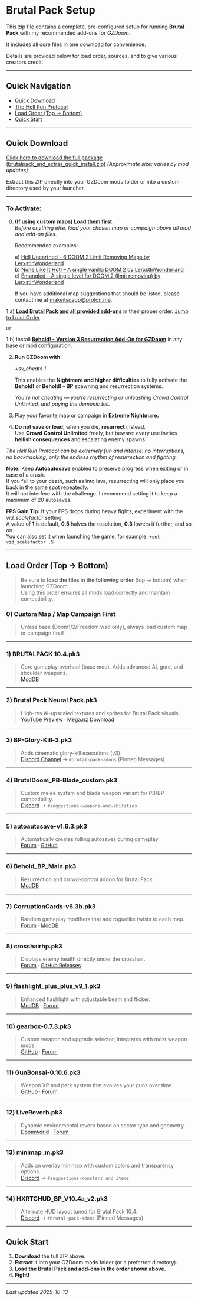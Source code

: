 # Brutal Pack Setup

This zip file contains a complete, pre-configured setup for running **Brutal Pack** with my recommended add-ons for *GZDoom*.  

It includes all core files in one download for convenience.

Details are provided below for load order, sources, and to give various creators credit.

---

## Quick Navigation
- [Quick Download](#quick-download)
- [The Hell Run Protocol](#the-hell-run-protocol)
- [Load Order (Top → Bottom)](#load-order-top--bottom)
- [Quick Start](#quick-start)

---

## Quick Download

[Click here to download the full package (brutalpack_and_extras_quick_install.zip)](https://github.com/BobQuickSaveSmith/Make-It-So-GZDoom-Launcher/raw/main/extras/brutalpacksetup/brutalpack_and_extras_quick_install.zip)
*(Approximate size: varies by mod updates)*  

Extract this ZIP directly into your GZDoom mods folder or into a custom directory used by your launcher.

---

### To Activate:

0) **(If using custom maps) Load them first.**  
   *Before anything else, load your chosen map or campaign above all mod and add-on files.*

   Recommended examples:

   a) [Hell Unearthed – 6 DOOM 2 Limit Removing Maps by LerxstInWonderland](https://www.doomworld.com/forum/topic/128245-hell-unearthed-6-doom-2-limit-removing-maps/)  
   b) [None Like It Hot! – A single vanilla DOOM 2 by LerxstInWonderland](https://www.doomworld.com/forum/topic/143312-none-like-it-hot-a-single-vanilla-doom-2-map/)  
   c) [Entangled – A single level for DOOM 2 (limit removing) by LerxstInWonderland](https://www.doomworld.com/forum/topic/151288-entangled-a-single-level-for-doom-2-limit-removing/)

   If you have additional map suggestions that should be listed, please contact me at [makeitsoapp@proton.me](mailto:makeitsoapp@proton.me).

1 a) **[Load Brutal Pack and all provided add-ons](https://github.com/BobQuickSaveSmith/Make-It-So-GZDoom-Launcher/raw/main/extras/brutalpacksetup/brutalpack_and_extras_quick_install.zip)** in their proper order. [Jump to Load Order](#load-order-top--bottom)

    Or 

1 b) Install **[Behold! - Version 3 Resurrection Add-On for GZDoom](https://www.moddb.com/games/doom/downloads/behold-version-3-resurrection-add-on-for-gzdoom)** in any base or mod configuration.

2) **Run GZDoom with:**

   *+sv_cheats 1*
   
   This enables the **Nightmare and higher difficulties** to fully activate the **Behold!** or **Behold! – BP** spawning and resurrection systems.  
   
   *You’re not cheating — you’re resurrecting or unleashing Crowd Control Unlimited, and paying the demonic toll.*

3) Play your favorite map or campaign in **Extreme Nightmare.**

4) **Do not save or load**; when you die, **resurrect** instead.  
   Use **Crowd Control Unlimited** freely, but beware: every use invites **hellish consequences** and escalating enemy spawns.

*The Hell Run Protocol can be extremely fun and intense: no interruptions, no backtracking, only the endless rhythm of resurrection and fighting.*

**Note:** Keep **Autoautosave** enabled to preserve progress when exiting or in case of a crash.  
If you fall to your death, such as into lava, resurrecting will only place you back in the same spot repeatedly.  
It will not interfere with the challenge. I recommend setting it to keep a maximum of 20 autosaves.

**FPS Gain Tip:**  If your FPS drops during heavy fights, experiment with the *vid_scalefactor* setting.  
A value of **1** is default, **0.5** halves the resolution, **0.3** lowers it further, and so on.  
You can also set it when launching the game, for example:  `+set vid_scalefactor .5`

---

## Load Order (Top → Bottom)

> Be sure to **load the files in the following order** (top → bottom) when launching GZDoom.  
> Using this order ensures all mods load correctly and maintain compatibility.

### 0) **Custom Map / Map Campaign First**
> Unless base (Doom1/2/Freedom.wad only), always load custom map or campaign first!  

---

### 1) **BRUTALPACK 10.4.pk3**  
> Core gameplay overhaul (base mod). Adds advanced AI, gore, and shoulder weapons.  
[ModDB](https://www.moddb.com/addons/brutal-pack1)

---

### 2) **Brutal Pack Neural Pack.pk3**  
> High-res AI-upscaled textures and sprites for Brutal Pack visuals.  
[YouTube Preview](https://www.youtube.com/watch?v=XEJTqbG27U4) · [Mega.nz Download](https://mega.nz/folder/04ZSyaRZ#bhhD8MpbOliZxHf9W-aHFg)

---

### 3) **BP-Glory-Kill-3.pk3**  
> Adds cinematic glory-kill executions (v3).  
[Discord Channel](https://discord.gg/GczEEGda) → `#brutal-pack-adons` (Pinned Messages)  

---

### 4) **BrutalDoom_PB-Blade_custom.pk3**  
> Custom melee system and blade weapon variant for PB/BP compatibility.  
[Discord](https://discord.gg/GczEEGda) → `#suggestions-weapons-and-abilities`  
  
---

### 5) **autoautosave-v1.6.3.pk3**  
> Automatically creates rolling autosaves during gameplay.  
[Forum](https://forum.zdoom.org/viewtopic.php?f=43&t=59889) · [GitHub](https://github.com/mmaulwurff/autoautosave)

---

### 6) **Behold_BP_Main.pk3**  
> Resurrection and crowd-control addon for Brutal Pack.  
[ModDB](https://www.moddb.com/games/doom/downloads/behold-bp)

---

### 7) **CorruptionCards-v6.3b.pk3**  
> Random gameplay modifiers that add roguelike twists to each map.  
[Forum](https://forum.zdoom.org/viewtopic.php?t=67939) · [ModDB](https://www.moddb.com/mods/corruption-cards/downloads/corruptioncards-v63b)

---

### 8) **crosshairhp.pk3**  
> Displays enemy health directly under the crosshair.  
[Forum](https://forum.zdoom.org/viewtopic.php?t=60356) · [GitHub Releases](https://github.com/Tekkish/CrosshairHP/releases/tag/v1.28)

---

### 9) **flashlight_plus_plus_v9_1.pk3**  
> Enhanced flashlight with adjustable beam and flicker.  
[ModDB](https://www.moddb.com/games/doom/addons/flashlight-plus-plus) · [Forum](https://forum.zdoom.org/viewtopic.php?f=43&t=75585&p=1221621)

---

### 10) **gearbox-0.7.3.pk3**  
> Custom weapon and upgrade selector; integrates with most weapon mods.  
[GitHub](https://github.com/mmaulwurff/gearbox) · [Forum](https://forum.zdoom.org/viewtopic.php?t=71086)

---

### 11) **GunBonsai-0.10.6.pk3**  
> Weapon XP and perk system that evolves your guns over time.  
[GitHub](https://github.com/ToxicFrog/doom-mods/releases/tag/gun-bonsai-0.10.6) · [Forum](https://forum.zdoom.org/viewtopic.php?t=76080)

---

### 12) **LiveReverb.pk3**  
> Dynamic environmental reverb based on sector type and geometry.  
[Doomworld](https://www.doomworld.com/forum/topic/120740-livereverb-dynamic-reverb-for-all-doom-maps/) · [Forum](https://forum.zdoom.org/viewtopic.php?t=71849)

---

### 13) **minimap_m.pk3**  
> Adds an overlay minimap with custom colors and transparency options.  
[Discord](https://discord.gg/GczEEGda) → `#suggestions-monsters_and_items`  

---

### 14) **HXRTCHUD_BP_V10.4a_v2.pk3**  
> Alternate HUD layout tuned for Brutal Pack 10.4.  
[Discord](https://discord.gg/GczEEGda) → `#brutal-pack-adons` (Pinned Messages)  

---

## Quick Start

1. **Download** the full ZIP above.  
2. **Extract** it into your GZDoom mods folder (or a preferred directory).  
3. **Load the Brutal Pack and add-ons in the order shown above.**  
4. **Fight!**

---

_Last updated 2025-10-13_
